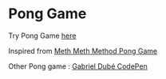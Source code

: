 # Pong Game

Try Pong Game [here](https://mushu-tutorials.github.io/tuto-pong/ "Pong Game")

Inspired from [Meth Meth Method Pong Game](https://youtu.be/ju09womACpQ "Pong Game")

Other Pong game : [Gabriel Dubé CodePen](https://codepen.io/gdube/pen/JybxxZ "Pong Game")

